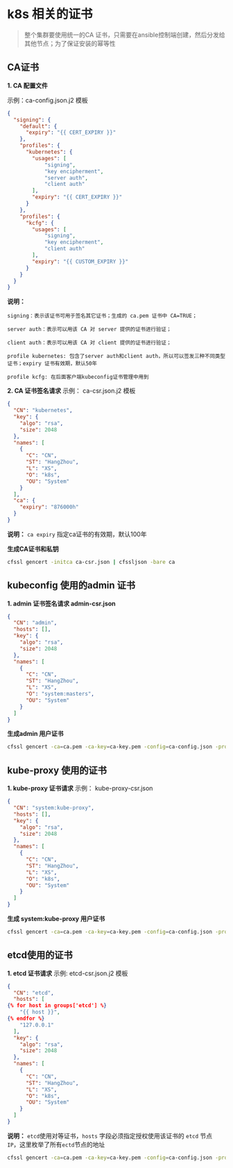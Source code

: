 # k8s 相关的证书

> 整个集群要使用统一的CA 证书，只需要在ansible控制端创建，然后分发给其他节点；为了保证安装的幂等性

## CA证书

**1. CA 配置文件**

示例：ca-config.json.j2 模板
```json
{
  "signing": {
    "default": {
      "expiry": "{{ CERT_EXPIRY }}"
    },
    "profiles": {
      "kubernetes": {
        "usages": [
            "signing",
            "key encipherment",
            "server auth",
            "client auth"
        ],
        "expiry": "{{ CERT_EXPIRY }}"
      }
    },
    "profiles": {
      "kcfg": {
        "usages": [
            "signing",
            "key encipherment",
            "client auth"
        ],
        "expiry": "{{ CUSTOM_EXPIRY }}"
      }
    }
  }
}
```
**说明：**
```
signing：表示该证书可用于签名其它证书；生成的 ca.pem 证书中 CA=TRUE；

server auth：表示可以用该 CA 对 server 提供的证书进行验证；

client auth：表示可以用该 CA 对 client 提供的证书进行验证；

profile kubernetes: 包含了server auth和client auth，所以可以签发三种不同类型证书；expiry 证书有效期，默认50年

profile kcfg: 在后面客户端kubeconfig证书管理中用到
```
**2. CA 证书签名请求**
示例： ca-csr.json.j2 模板
```json
{
  "CN": "kubernetes",
  "key": {
    "algo": "rsa",
    "size": 2048
  },
  "names": [
    {
      "C": "CN",
      "ST": "HangZhou",
      "L": "XS",
      "O": "k8s",
      "OU": "System"
    }
  ],
  "ca": {
    "expiry": "876000h"
  }
}
```
**说明：**
`ca expiry` 指定ca证书的有效期，默认100年

**生成CA证书和私钥**
```sh
cfssl gencert -initca ca-csr.json | cfssljson -bare ca
```

## kubeconfig 使用的admin 证书

**1. admin 证书签名请求 admin-csr.json**
```json
{
  "CN": "admin",
  "hosts": [],
  "key": {
    "algo": "rsa",
    "size": 2048
  },
  "names": [
    {
      "C": "CN",
      "ST": "HangZhou",
      "L": "XS",
      "O": "system:masters",
      "OU": "System"
    }
  ]
}
```

**生成admin 用户证书**
```sh
cfssl gencert -ca=ca.pem -ca-key=ca-key.pem -config=ca-config.json -profile=kubernetes admin-csr.json | cfssljson -bare admin
```

## kube-proxy 使用的证书

**1. kube-proxy 证书请求**
示例： kube-proxy-csr.json
```json
{
  "CN": "system:kube-proxy",
  "hosts": [],
  "key": {
    "algo": "rsa",
    "size": 2048
  },
  "names": [
    {
      "C": "CN",
      "ST": "HangZhou",
      "L": "XS",
      "O": "k8s",
      "OU": "System"
    }
  ]
}
```
**生成 system:kube-proxy 用户证书**
```sh
cfssl gencert -ca=ca.pem -ca-key=ca-key.pem -config=ca-config.json -profile=kubernetes kube-proxy-csr.json | cfssljson -bare kube-proxy
```


## etcd使用的证书

**1. etcd 证书请求**
示例: etcd-csr.json.j2 模板
```json
{
  "CN": "etcd",
  "hosts": [
{% for host in groups['etcd'] %}
    "{{ host }}",
{% endfor %}
    "127.0.0.1"
  ],
  "key": {
    "algo": "rsa",
    "size": 2048
  },
  "names": [
    {
      "C": "CN",
      "ST": "HangZhou",
      "L": "XS",
      "O": "k8s",
      "OU": "System"
    }
  ]
}
```
**说明：**
`etcd`使用对等证书，`hosts` 字段必须指定授权使用该证书的 `etcd` 节点 `IP`，这里枚举了所有`ectd`节点的地址

```sh
cfssl gencert -ca=ca.pem -ca-key=ca-key.pem -config=ca-config.json -profile=kubernetes etcd-csr.json | cfssljson -bare etcd
```
   